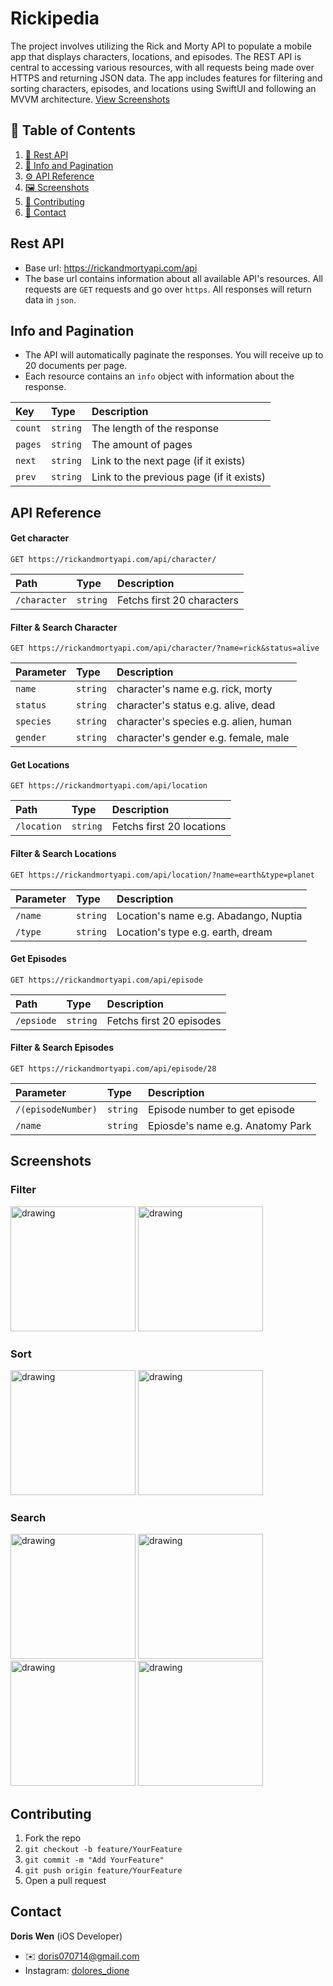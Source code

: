 # Rickipedia

The project involves utilizing the Rick and Morty API to populate a mobile app that displays characters, locations, and episodes. The REST API is central to accessing various resources, with all requests being made over HTTPS and returning JSON data. The app includes features for filtering and sorting characters, episodes, and locations using SwiftUI and following an MVVM architecture.
[View Screenshots](#screenshots)

## 📖 Table of Contents
1. [🎯 Rest API](#rest-api)  
2. [📝 Info and Pagination](#info-and-pagination)  
3. [⚙️ API Reference](#api-reference)  
4. [🖼️ Screenshots](#screenshots)  
5. [🤝 Contributing](#contributing)  
6. [📩 Contact](#contact)

## Rest API
- Base url: https://rickandmortyapi.com/api
- The base url contains information about all available API's resources. All requests are `GET` requests and go over `https`. All responses will return data in `json`.

## Info and Pagination
- The API will automatically paginate the responses. You will receive up to 20 documents per page.
- Each resource contains an `info` object with information about the response.

| Key | Type     | Description                |
| :-------- | :------- | :------------------------- |
| `count` | `string` | The length of the response |
| `pages` | `string` | The amount of pages|
| `next` | `string` | Link to the next page (if it exists)|
| `prev` | `string` | Link to the previous page (if it exists)|

## API Reference

#### Get character

```https
GET https://rickandmortyapi.com/api/character/
```

| Path | Type     | Description                |
| :-------- | :------- | :------------------------- |
| `/character` | `string` | Fetchs first 20 characters |

#### Filter & Search Character

```https
GET https://rickandmortyapi.com/api/character/?name=rick&status=alive
```

| Parameter | Type     | Description                       |
| :-------- | :------- | :-------------------------------- |
| `name`      | `string` | character's name e.g. rick, morty|
| `status`      | `string` |  character's status e.g. alive, dead|
| `species`      | `string` |  character's species e.g. alien, human |
| `gender` | `string` |  character's gender e.g. female, male |

#### Get Locations

```https
GET https://rickandmortyapi.com/api/location
```

| Path | Type     | Description                       |
| :-------- | :------- | :-------------------------------- |
| `/location`      | `string` | Fetchs first 20 locations |


#### Filter & Search Locations

```https
GET https://rickandmortyapi.com/api/location/?name=earth&type=planet
```

| Parameter | Type     | Description                       |
| :-------- | :------- | :-------------------------------- |
| `/name`      | `string` | Location's name e.g. Abadango, Nuptia|
| `/type`      | `string` | Location's type e.g. earth, dream|


#### Get Episodes

```https
GET https://rickandmortyapi.com/api/episode
```


| Path | Type     | Description                |
| :-------- | :------- | :------------------------- |
| `/epsiode` | `string` | Fetchs first 20 episodes |


#### Filter & Search Episodes

```https
GET https://rickandmortyapi.com/api/episode/28
```
| Parameter | Type     | Description                       |
| :-------- | :------- | :-------------------------------- |
| `/(episodeNumber)` | `string` | Episode number to get episode|
| `/name`      | `string` | Epiosde's name e.g. Anatomy Park|

<a name="screenshots-section"></a>
## Screenshots 
### Filter
<img src="../Rickipedia/Screenshots/Characters.PNG" alt="drawing" width="200"/> 
<img src="../Rickipedia/Screenshots/Filter.PNG" alt="drawing" width="200"/> 

### Sort
<img src="../Rickipedia/Screenshots/Sort.PNG" alt="drawing" width="200"/> 
<img src="../Rickipedia/Screenshots/Sort-2.PNG" alt="drawing" width="200"/>  

### Search
<img src="../Rickipedia/Screenshots/Search.PNG" alt="drawing" width="200"/> 
<img src="../Rickipedia/Screenshots/Search-2.PNG" alt="drawing" width="200"/> 
<img src="../Rickipedia/Screenshots/Search-3.PNG" alt="drawing" width="200"/> 
<img src="../Rickipedia/Screenshots/Search-4.PNG" alt="drawing" width="200"/> 

## Contributing

1. Fork the repo
2. `git checkout -b feature/YourFeature`
3. `git commit -m "Add YourFeature"`
4. `git push origin feature/YourFeature`
5. Open a pull request
  
## Contact

**Doris Wen** (iOS Developer)
- ✉️ [doris070714@gmail.com](mailto:doris070714@gmail.com)
- Instagram: [dolores_dione](https://www.instagram.com/dolores_dione/)